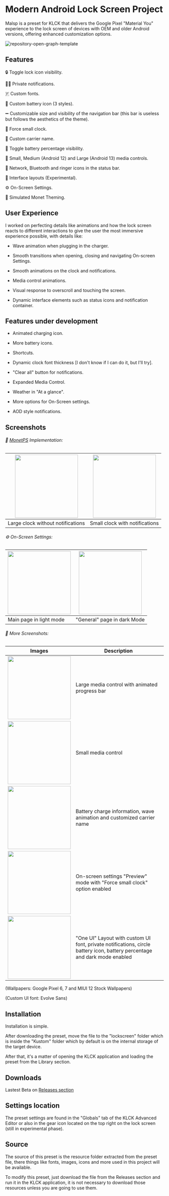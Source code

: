 # Modern Android Lock Screen Project
Malsp is a preset for KLCK that delivers the Google Pixel "Material You" experience to the lock screen of devices with OEM and older Android versions, offering enhanced customization options.

![repository-open-graph-template](https://user-images.githubusercontent.com/51493723/217698608-f15c79a3-b74d-40db-a81b-199a223cb789.jpg)

## Features

🔒 Toggle lock icon visibility.

🕵️‍♂️ Private notifications.

🇫 Custom fonts.

🔋 Custom battery icon (3 styles).

➖ Customizable size and visibility of the navigation bar (this bar is useless but follows the aesthetics of the theme).

🔢 Force small clock.

📶 Custom carrier name.

🪫 Toggle battery percentage visibility.

🎵 Small, Medium (Android 12) and Large (Android 13) media controls.

🛜 Network, Bluetooth and ringer icons in the status bar.

📐 Interface layouts (Experimental).

⚙️ On-Screen Settings.

🎨 Simulated Monet Theming.

## User Experience

I worked on perfecting details like animations and how the lock screen reacts to different interactions to give the user the most immersive experience possible, with details like:

- Wave animation when plugging in the charger.

- Smooth transitions when opening, closing and navigating On-screen Settings.

- Smooth animations on the clock and notifications.

- Media control animations.

- Visual response to overscroll and touching the screen.

- Dynamic interface elements such as status icons and notification container.

## Features under development

- Animated charging icon.

- More battery icons.

- Shortcuts.

- Dynamic clock font thickness [I don't know if I can do it, but I'll try].

- "Clear all" button for notifications.

- Expanded Media Control.

- Weather in "At a glance".

- More options for On-Screen settings.

- AOD style notifications.

## Screenshots

###### 🎨 [MonetPS](https://github.com/briankrd/MonetPS) Implementation:

| <img src="https://user-images.githubusercontent.com/51493723/217745042-67ac4954-1b0c-4b5e-b736-c291eea253d6.png" width="200">  | <img src="https://user-images.githubusercontent.com/51493723/217745531-b0225db6-9388-4a06-a47b-126a0604f899.png" width="200"> |
| ------------- | ------------- |
| Large clock without notifications | Small clock with notifications  |

###### ⚙️ On-Screen Settings:

| <img src="https://user-images.githubusercontent.com/51493723/217745709-e89a9a15-10ec-40a4-b20a-b383957485af.png" width="200">  | <img src="https://user-images.githubusercontent.com/51493723/217749570-e4499e6a-f49a-473f-b3a8-11bc8c84e0d0.png" width="200"> |
| ------------- | ------------- |
| Main page in light mode  | "General" page in dark Mode  |

###### 🌄 More Screenshots:

| Images  | Description |
| ------------- | ------------- |
| <img src="https://user-images.githubusercontent.com/51493723/217745898-3e6e7f49-3968-4515-8673-a1ff468cfb8b.png" width="200">  | Large media control with animated progress bar  |
| <img src="https://user-images.githubusercontent.com/51493723/217746117-14869846-17a7-4f7b-9be2-c3f1cfa9be23.png" width="200">  | Small media control  |
| <img src="https://user-images.githubusercontent.com/51493723/217746298-0f593cf0-ec2e-4c7b-a93b-35327ae6525c.png" width="200">  | Battery charge information, wave animation and customized carrier name |
| <img src="https://user-images.githubusercontent.com/51493723/217746471-51cc41e4-d744-4d2d-be29-3a4fe5d2dcd3.png" width="200">  | On-screen settings "Preview" mode with "Force small clock" option enabled |
| <img src="https://user-images.githubusercontent.com/51493723/217750515-479e503a-89aa-4b01-87a3-8b6fdc2621a2.png" width="200">  | "One UI" Layout with custom UI font, private notifications, circle battery icon, battery percentage and dark mode enabled  |

(Wallpapers: Google Pixel 6, 7 and MIUI 12 Stock Wallpapers)

(Custom UI font: Evolve Sans)

## Installation
Installation is simple.

After downloading the preset, move the file to the "lockscreen" folder which is inside the "Kustom" folder which by default is on the internal storage of the target device.

After that, it's a matter of opening the KLCK application and loading the preset from the Library section.

## Downloads

Lastest Beta on [Releases section](https://github.com/briankrd/Malsp-KUSTOM/releases/)

## Settings location

The preset settings are found in the "Globals" tab of the KLCK Advanced Editor or also in the gear icon located on the top right on the lock screen (still in experimental phase).

## Source

The source of this preset is the resource folder extracted from the preset file, there things like fonts, images, icons and more used in this project will be available.

To modify this preset, just download the file from the Releases section and run it in the KLCK application, it is not necessary to download those resources unless you are going to use them.
